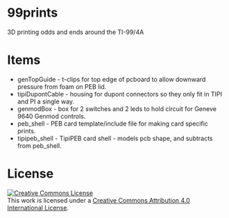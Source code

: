 # 99prints
3D printing odds and ends around the TI-99/4A

# Items

* genTopGuide - t-clips for top edge of pcboard to allow downward pressure from foam on PEB lid.
* tipiDupontCable - housing for dupont connectors so they only fit in TIPI and PI a single way.
* genmodBox - box for 2 switches and 2 leds to hold circuit for Geneve 9640 Genmod controls.
* peb_shell - PEB card template/include file for making card specific prints.
* tipipeb_shell - TipiPEB card shell - models pcb shape, and subtracts from peb_shell.

# License

<a rel="license" href="http://creativecommons.org/licenses/by/4.0/"><img alt="Creative Commons License" style="border-width:0" src="https://i.creativecommons.org/l/by/4.0/80x15.png" /></a><br />This work is licensed under a <a rel="license" href="http://creativecommons.org/licenses/by/4.0/">Creative Commons Attribution 4.0 International License</a>.
